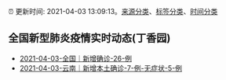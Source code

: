 :alarm_clock: 更新时间: 2021-04-03 13:09:13。[来源分类](../README.md)、[标签分类](../TAGS.md)、[时间分类](../TIMELINE.md)

## 全国新型肺炎疫情实时动态(丁香园)




- [2021-04-03-全国｜新增确诊-26-例](http://app.cctv.com/special/cportal/detail/arti/index.html?id=Artia8gHmp5S8PpDdK88I61T210403&isfromapp=1) 
- [2021-04-03-云南｜新增本土确诊-7-例-无症状-5-例](http://app.cctv.com/special/cportal/detail/arti/index.html?id=Artig832sqpRzJwZi5UKdsbt210403&isfromapp=1) 